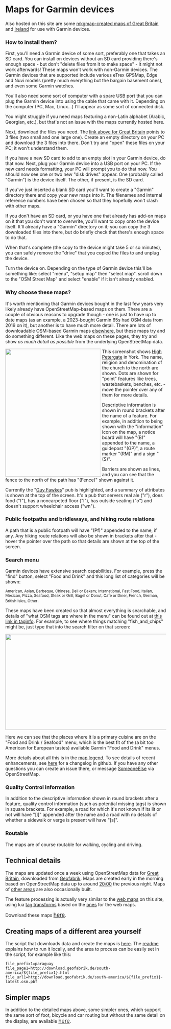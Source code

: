 # Maps for Garmin devices

Also hosted on this site are some [mkgmap-created maps of Great Britain](../mkgmap_maps/ajt03/great-britain/) and [Ireland](../mkgmap_maps/ajt03/great-britain/) for use with Garmin devices.  

### How to install them?

First, you'll need a Garmin device of some sort, preferably one that takes an SD card.  You can install on devices without an SD card providing there's enough space - but don't "delete files from it to make space" - it might not work afterwards!  These maps won't work with non-Garmin devices.  The Garmin devices that are supported include various eTrex GPSMap, Edge and Nuvi models (pretty much everything but the bargain basement ones), and even some Garmin watches.

You'll also need some sort of computer with a spare USB port that you can plug the Garmin device into using the cable that came with it.  Depending on the computer (PC, Mac, Linux...) I'll appear as some sort of connected disk.

You might struggle if you need maps featuring a non-Latin alphabet (Arabic, Georgian, etc.), but that's not an issue with the maps currently hosted here.

Next, download the files you need.  The [link above for Great Britain](../mkgmap_maps/ajt03/great-britain/) points to 3 files (two small and one large one).  Create an empty directory on your PC and download the 3 files into there.  Don't try and "open" these files on your PC; it won't understand them.  

If you have a new SD card to add to an empty slot in your Garmin device, do that now.  Next, plug your Garmin device into a USB port on your PC.  If the new card needs formatting, your PC will prompt you to do that now.  You should now see one or two new "disk drives" appear.  One (probably called "Garmin") is the device itself.  The other, if present, is the SD card.

If you've just inserted a blank SD card you'll want to create a "Garmin" directory there and copy your new maps into it.  The filenames and internal reference numbers have been chosen so that they hopefully won't clash with other maps.

If you don't have an SD card, or you have one that already has add-on maps on it that you don't want to overwrite, you'll want to copy onto the device itself.  It'll already have a "Garmin" directory on it; you can copy the 3 downloaded files into there, but do briefly check that there's enough space to do that.

When that's complete (the copy to the device might take 5 or so minutes), you can safely remove the "drive" that you copied the files to and unplug the device.

Turn the device on.  Depending on the type of Garmin device this'll be something like: select "menu", "setup map" then "select map".  scroll down to the "OSM Street Map" and select "enable" if it isn't already enabled.

### Why choose these maps?

It's worth mentioning that Garmin devices bought in the last few years very likely already have OpenStreetMap-based maps on them.  There are a couple of obvious reasons to upgrade though - one is just to have up to date maps (as an example, a 2023-bought Garmin 65s had OSM data from 2019 on it), but another is to have much more detail.  There are lots of downloadable OSM-based Garmin maps [elsewhere](https://wiki.openstreetmap.org/wiki/OSM_Map_On_Garmin/Download), but these maps try and do something different.  Like the web maps on these pages, they try and show _as much detail as possible_ from the underlying OpenStreetMap data.

<img align="left" src="https://map.atownsend.org.uk/tmp/IMG_20230719_235909_HDR.jpg" width="300" height="400" />

This screenshot shows [High Petergate](https://www.openstreetmap.org/way/92158611) in York.  The name, religion and denomination of the church to the north are shown.  Dots are shown for "point" features like trees, wastebaskets, benches, etc. - move the pointer over any of them for more details.  

Descriptive information is shown in round brackets after the name of a feature.  For example, in addition to being shown with the "information" icon on the map, a notice board will have "(B)" appended to the name, a guidepost "(GP)", a route marker "(RM)" and a sign "(S)".

Barriers are shown as lines, and you can see that the fence to the north of the path has "(Fence)" shown against it.

Currently the "[Guy Fawkes](https://www.openstreetmap.org/node/736284390)" pub is highlighted, and a summary of attributes is shown at the top of the screen.  It's a pub that servers real ale ("r"), does food ("f"), has a noncarpeted floor ("l"), has outside seating ("o") and doesn't support wheelchair access ("wn").

### Public footpaths and bridleways, and hiking route relations

A path that is a public footpath will have "(Pf)" appended to the name, if any.  Any hiking route relations will also be shown in brackets after that - hover the pointer over the path so that details are shown at the top of the screen.

### Search menu

Garmin devices have extensive search capabilities.  For example, press the "find" button, select "Food and Drink" and this long list of categories will be shown:

<span style="font-size:smaller;">American, Asian, Barbeque, Chinese, Deli or Bakery, International, Fast Food, Italian, Mexican, Pizza, Seafood, Steak or Grill, Bagel or Donut, Cafe or Diner, French, German, British Isles, Other</span>.

These maps have been created so that almost everything is searchable, and details of "what OSM tags are where in the menu" can be found out at [this link in taginfo](https://taginfo.openstreetmap.org/projects/someoneelse_mkgmap_ajt03#tags).  For example, to see where things matching "fish_and_chips" might be, just type that into the search filter on that screen:

<img src="http://map.atownsend.org.uk/tmp/Screenshot_20230720_011507.png" width="1200" height="300" />

Here we can see that the places where it is a primary cuisine are on the "Food and Drink / Seafood" menu, which is the best fit of the (a bit too American for European tastes) available Garmin "Food and Drink" menus.

More details about all this is in the [map legend](legend_mkgmap.html).  To see details of recent enhancements, see [here](changelog_mkgmap.html) for a changelog in github.  If you have any other questions you can create an issue there, or message [SomeoneElse](https://www.openstreetmap.org/message/new/SomeoneElse) via OpenStreetMap.

### Quality Control information

In addition to the descriptive information shown in round brackets after a feature, quality control information (such as potential missing tags) is shown in square brackets. For example, a road for which it's not known if its lit or not will have "[l]" appended after the name and a road with no details of whether a sidewalk or verge is present will have "[s]".

### Routable

The maps are of course routable for walking, cycling and driving.

## Technical details

The maps are updated once a week using OpenStreetMap data for [Great Britain](http://download.geofabrik.de/europe/great-britain.html), downloaded from [Geofabrik](https://www.geofabrik.de/).  Maps are created early in the morning based on OpenStreetMap data up to around [20:00](http://download.geofabrik.de/europe/great-britain.html) the previous night.  Maps of [other areas](https://map.atownsend.org.uk/maps/mkgmap_maps/ajt03/) are also occasionally built.

The feature processing is actually very similar to the [web maps](map.html) on this site, using lua [tag transforms](https://github.com/SomeoneElseOSM/mkgmap_style_ajt/blob/master/transform_03.lua) based on the [ones](https://github.com/SomeoneElseOSM/SomeoneElse-style/blob/master/style.lua) for the web maps.  

Download these maps <span style="font-size:larger;">[here](../mkgmap_maps/ajt03/)</span>.

## Creating maps of a different area yourself

The script that downloads data and create the maps is [here](https://github.com/SomeoneElseOSM/mkgmap_style_ajt/blob/master/garmin_map_etrex_03.sh).  The [readme](https://github.com/SomeoneElseOSM/mkgmap_style_ajt/blob/master/README.md) explains how to run it locally, and the area to process can be easily set in the script, for example like this:

    file_prefix1=paraguay
    file_page1=http://download.geofabrik.de/south-america/${file_prefix1}.html
    file_url1=http://download.geofabrik.de/south-america/${file_prefix1}-latest.osm.pbf

## Simpler maps

In addition to the detailed maps above, some simpler ones, which support the same sort of foot, bicycle and car routing but without the same detail on the display, are available <span style="font-size:larger;">[here](../mkgmap_maps/ajt2/)</span>.
